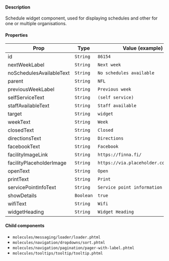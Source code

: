 #### Description

Schedule widget component, used for displaying schedules and other for one or multiple organisations.

#### Properties

| Prop                     | Type      | Value (example)                       | Required |
| ------------------------ | --------- | ------------------------------------- | -------- |
| id                       | `String`  | `86154`                               | Yes      |
| nextWeekLabel            | `String`  | `Next week`                           | Yes      |
| noSchedulesAvailableText | `String`  | `No schedules available`              | Yes      |
| parent                   | `String`  | `NFL`                                 | Yes      |
| previousWeekLabel        | `String`  | `Previous week`                       | Yes      |
| selfServiceText          | `String`  | `(self service)`                      | Yes      |
| staffAvailableText       | `String`  | `Staff available`                     | Yes      |
| target                   | `String`  | `widget`                              | Yes      |
| weekText                 | `String`  | `Week`                                | Yes      |
| closedText               | `String`  | `Closed`                              | No       |
| directionsText           | `String`  | `Directions`                          | No       |
| facebookText             | `String`  | `Facebook`                            | No       |
| facilityImageLink        | `String`  | `https://finna.fi/`                   | No       |
| facilityPlaceholderImage | `String`  | `https://via.placeholder.com/149x100` | No       |
| openText                 | `String`  | `Open`                                | No       |
| printText                | `String`  | `Print`                               | No       |
| servicePointInfoText     | `String`  | `Service point information`           | No       |
| showDetails              | `Boolean` | `true`                                | No       |
| wifiText                 | `String`  | `Wifi`                                | No       |
| widgetHeading            | `String`  | `Widget Heading`                      | No       |

#### Child components

- `molecules/messaging/loader/loader.phtml`
- `molecules/navigation/dropdowns/sort.phtml`
- `molecules/navigation/pagination/pager-with-label.phtml`
- `molecules/tooltips/tooltip/tooltip.phtml`
